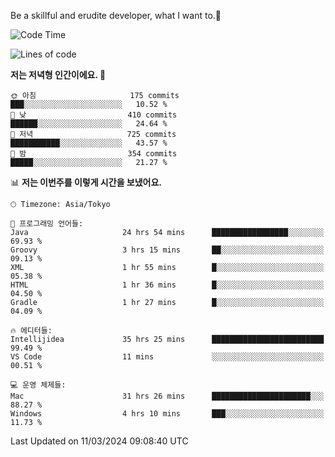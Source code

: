 Be a skillful and erudite developer, what I want to.👶

<!--START_SECTION:waka-->
![Code Time](http://img.shields.io/badge/Code%20Time-500%20hrs%2059%20mins-blue)

![Lines of code](https://img.shields.io/badge/%EC%A0%80%EB%8A%94%20%EC%97%AC%ED%83%9C%EA%B9%8C%EC%A7%80%20-801.4%20thousand%20%EC%A4%84%EC%9D%98%20%EC%BD%94%EB%93%9C%EB%A5%BC%20%EC%9E%91%EC%84%B1%ED%96%88%EC%96%B4%EC%9A%94.-blue)

**저는 저녁형 인간이에요. 🦉** 

```text
🌞 아침                     175 commits         ███░░░░░░░░░░░░░░░░░░░░░░   10.52 % 
🌆 낮　                     410 commits         ██████░░░░░░░░░░░░░░░░░░░   24.64 % 
🌃 저녁                     725 commits         ███████████░░░░░░░░░░░░░░   43.57 % 
🌙 밤　                     354 commits         █████░░░░░░░░░░░░░░░░░░░░   21.27 % 
```


📊 **저는 이번주를 이렇게 시간을 보냈어요.** 

```text
🕑︎ Timezone: Asia/Tokyo

💬 프로그래밍 언어들: 
Java                     24 hrs 54 mins      █████████████████░░░░░░░░   69.93 % 
Groovy                   3 hrs 15 mins       ██░░░░░░░░░░░░░░░░░░░░░░░   09.13 % 
XML                      1 hr 55 mins        █░░░░░░░░░░░░░░░░░░░░░░░░   05.38 % 
HTML                     1 hr 36 mins        █░░░░░░░░░░░░░░░░░░░░░░░░   04.50 % 
Gradle                   1 hr 27 mins        █░░░░░░░░░░░░░░░░░░░░░░░░   04.09 % 

🔥 에디터들: 
Intellijidea             35 hrs 25 mins      █████████████████████████   99.49 % 
VS Code                  11 mins             ░░░░░░░░░░░░░░░░░░░░░░░░░   00.51 % 

💻 운영 체제들: 
Mac                      31 hrs 26 mins      ██████████████████████░░░   88.27 % 
Windows                  4 hrs 10 mins       ███░░░░░░░░░░░░░░░░░░░░░░   11.73 % 
```


 Last Updated on 11/03/2024 09:08:40 UTC
<!--END_SECTION:waka-->
